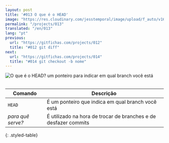 ```yaml
---
layout: post
title: '#013 O que é o HEAD'
image: "https://res.cloudinary.com/jesstemporal/image/upload/f_auto/v1642878672/gitfichas/pt/013/thumbnail_ypq96t.jpg"
permalink: "/projects/013"
translated: "/en/013"
lang: "pt"
previous:
  url: "https://gitfichas.com/projects/012"
  title: "#012 git diff"
next:
  url: "https://gitfichas.com/projects/014"
  title: "#014 git checkout -b nome"
---
```


<img alt="O que é o HEAD? um ponteiro para indicar em qual branch você está" src="https://res.cloudinary.com/jesstemporal/image/upload/v1642878672/gitfichas/pt/013/full_tznrem.jpg"><br><br>

| Comando | Descrição |
|---------|-------------|
| `HEAD` | É um ponteiro que indica em qual branch você está |
| _para quê serve?_ | É utilizado na hora de trocar de branches e de desfazer commits |
{: .styled-table}
